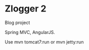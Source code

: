 Zlogger 2
========

Blog project

Spring MVC, AngularJS.


Use
    mvn tomcat7:run
or
    mvn jetty:run

